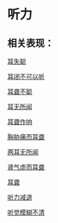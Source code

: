 # 听力## 相关表现： [耳失聪](https://www.gmzyjc.com/search/result?wd=耳失聪)[耳闭不可以听](https://www.gmzyjc.com/search/result?wd=耳闭不可以听)[耳聋不聪](https://www.gmzyjc.com/search/result?wd=耳聋不聪)[耳无所闻](https://www.gmzyjc.com/search/result?wd=耳无所闻)[耳聋作响](https://www.gmzyjc.com/search/result?wd=耳聋作响)[胸胁痛而耳聋](https://www.gmzyjc.com/search/result?wd=胸胁痛而耳聋)[两耳无所闻](https://www.gmzyjc.com/search/result?wd=两耳无所闻)[肾气虚而耳聋](https://www.gmzyjc.com/search/result?wd=肾气虚而耳聋)[耳聋](https://www.gmzyjc.com/search/result?wd=耳聋)[听力减退](https://www.gmzyjc.com/search/result?wd=听力减退)[听觉模糊不清](https://www.gmzyjc.com/search/result?wd=听觉模糊不清)